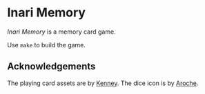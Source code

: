 # Inari Memory

_Inari Memory_ is a memory card game.

Use `make` to build the game.

## Acknowledgements

The playing card assets are by [Kenney](http://kenney.nl/assets). The dice icon is by [Aroche](http://aroche.deviantart.com/).
